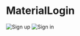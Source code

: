 # MaterialLogin

![Sign up](../master/MaterialLogin/app/screenshot/SignUp.png)
![Sign in](../master/MaterialLogin/app/screenshot/login.png)
